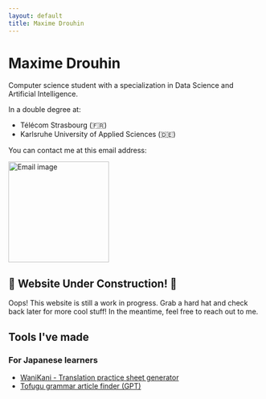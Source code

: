 ```yaml
---
layout: default
title: Maxime Drouhin
---
```


# Maxime Drouhin

Computer science student with a specialization in Data Science and Artificial Intelligence.

In a double degree at:
- Télécom Strasbourg (🇫🇷)
- Karlsruhe University of Applied Sciences (🇩🇪)

You can contact me at this email address:

<img alt="Email image" src="https://github.com/user-attachments/assets/476d999b-7edf-4082-acfc-1561e996ea54" style="width: 200px">

<div class="construction">
    <h2>🚧 Website Under Construction! 🚧</h2>
    <p>Oops! This website is still a work in progress. Grab a hard hat and check back later for more cool stuff! In the meantime, feel free to reach out to me.</p>
</div>

## Tools I've made

### For Japanese learners
- [WaniKani - Translation practice sheet generator](/tools/translation-practice-sheet-generator/)
- [Tofugu grammar article finder (GPT)](/tools/grammar-article-finder/)
